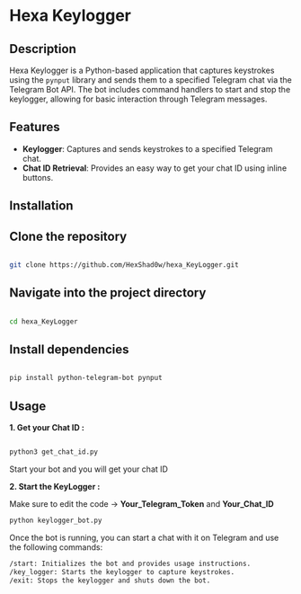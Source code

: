 # Hexa Keylogger

## Description

Hexa Keylogger is a Python-based application that captures keystrokes using the `pynput` library and sends them to a specified Telegram chat via the Telegram Bot API. The bot includes command handlers to start and stop the keylogger, allowing for basic interaction through Telegram messages.

## Features

- **Keylogger**: Captures and sends keystrokes to a specified Telegram chat.
- **Chat ID Retrieval**: Provides an easy way to get your chat ID using inline buttons.


## Installation

## Clone the repository

```bash

git clone https://github.com/HexShad0w/hexa_KeyLogger.git
```
## Navigate into the project directory

```bash

cd hexa_KeyLogger

```

## Install dependencies

```bash

pip install python-telegram-bot pynput

```


## Usage 

**1. Get your Chat ID :** 

```bash

python3 get_chat_id.py
```
Start your bot and you will get your chat ID

**2. Start the KeyLogger :**

Make sure to edit the code -> **Your_Telegram_Token** and **Your_Chat_ID**

```bash
python keylogger_bot.py
```
Once the bot is running, you can start a chat with it on Telegram and use the following commands:

```bash
/start: Initializes the bot and provides usage instructions.
/key_logger: Starts the keylogger to capture keystrokes.
/exit: Stops the keylogger and shuts down the bot.
```

